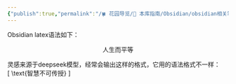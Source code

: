 ```yaml
---
{"publish":true,"permalink":"/🍀 花园导览/🧰 本库指南/Obsidian/obsidian相关笔记/Obsidian 使用 latex语法.md","created":"2025-03-05","modified":"2025-03-05","cssclasses":""}
---
```



Obsidian latex语法如下：

$$
\text{人生而平等}
$$

灵感来源于deepseek模型，经常会输出这样的格式，它用的语法格式不一样：  
[ \text{智慧不可传授} ]